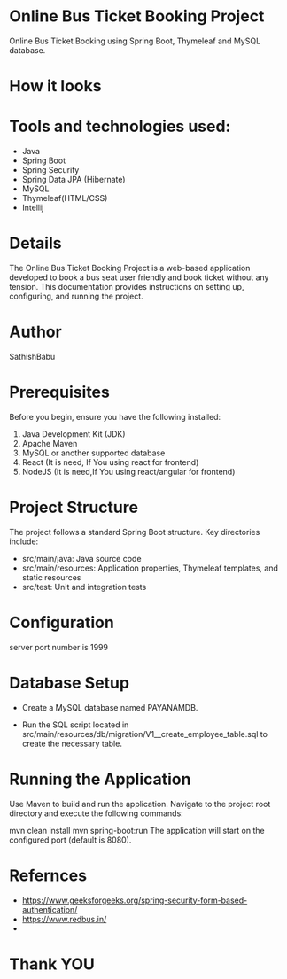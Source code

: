 # Online Bus Ticket Booking Project

Online Bus Ticket Booking using Spring Boot, Thymeleaf and MySQL database.

# How it looks








# Tools and technologies used:

- Java
- Spring Boot
- Spring Security
- Spring Data JPA (Hibernate)
- MySQL
- Thymeleaf(HTML/CSS)
- Intellij
  


# Details

The Online Bus Ticket Booking Project is a web-based application developed to book a bus seat user friendly and book ticket without any tension. This documentation provides instructions on setting up, configuring, and running the project.


# Author

SathishBabu

# Prerequisites
Before you begin, ensure you have the following installed:

1. Java Development Kit (JDK)
2. Apache Maven
3. MySQL or another supported database
4. React (It is need, If You using react for frontend)
5. NodeJS (It is need,If You using react/angular for frontend)

# Project Structure
The project follows a standard Spring Boot structure. Key directories include:

* src/main/java: Java source code
* src/main/resources: Application properties, Thymeleaf templates, and static resources
* src/test: Unit and integration tests

# Configuration

server port number is 1999

# Database Setup
* Create a MySQL database named PAYANAMDB.

* Run the SQL script located in src/main/resources/db/migration/V1__create_employee_table.sql to create the necessary table.

# Running the Application
Use Maven to build and run the application. Navigate to the project root directory and execute the following commands:


mvn clean install
mvn spring-boot:run
The application will start on the configured port (default is 8080).

# Refernces
* https://www.geeksforgeeks.org/spring-security-form-based-authentication/
* https://www.redbus.in/
* 


# Thank YOU
